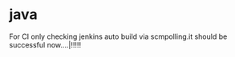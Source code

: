 # java
For CI only
checking jenkins auto build via scmpolling.it should be successful now....|!!!!!
